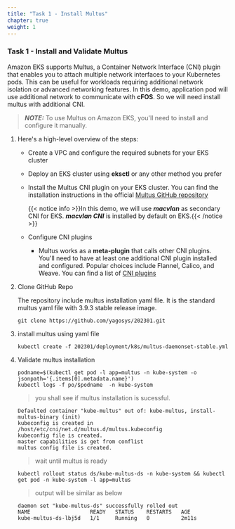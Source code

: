 ```yaml
---
title: "Task 1 - Install Multus"
chapter: true
weight: 1
---
```


### Task 1 - Install and Validate Multus

Amazon EKS supports Multus, a Container Network Interface (CNI) plugin that enables you to attach multiple network interfaces to your Kubernetes pods. This can be useful for workloads requiring additional network isolation or advanced networking features. In this demo, application pod will use additional network to communicate with **cFOS**. So we will need install multus with additional CNI. 

> **_NOTE:_** To use Multus on Amazon EKS, you'll need to install and configure it manually. 

1. Here's a high-level overview of the steps:

    * Create a VPC and configure the required subnets for your EKS cluster

    * Deploy an EKS cluster using **eksctl** or any other method you prefer
    
    * Install the Multus CNI plugin on your EKS cluster. You can find the installation instructions in the official [Multus GitHub repository](https://github.com/k8snetworkplumbingwg/multus-cni#quickstart)

      {{< notice info >}}In this demo, we will use ***macvlan*** as secondary CNI for EKS. ***macvlan CNI*** is installed by default on EKS.{{< /notice >}}
   
   * Configure CNI plugins
      * Multus works as a **meta-plugin** that calls other CNI plugins. You'll need to have at least one additional CNI plugin installed and configured. Popular choices include Flannel, Calico, and Weave. You can find a list of [CNI plugins](https://github.com/containernetworking/plugins)

1. Clone GitHub Repo

   The repository include multus installation yaml file. It is the standard multus yaml file with 3.9.3 stable release image.

   ```
   git clone https://github.com/yagosys/202301.git 
   ```

1. install multus using yaml file 

   ```
   kubectl create -f 202301/deployment/k8s/multus-daemonset-stable.yml
   ```

1. Validate multus installation 

   ```
   podname=$(kubectl get pod -l app=multus -n kube-system -o jsonpath='{.items[0].metadata.name}')
   kubectl logs -f po/$podname  -n kube-system
   ```
   > you shall see if multus installation is sucessful. 

   ```
   Defaulted container "kube-multus" out of: kube-multus, install-multus-binary (init)
   kubeconfig is created in /host/etc/cni/net.d/multus.d/multus.kubeconfig
   kubeconfig file is created.
   master capabilities is get from conflist
   multus config file is created.
   ```

   > wait until multus is ready 

   ```
   kubectl rollout status ds/kube-multus-ds -n kube-system && kubectl get pod -n kube-system -l app=multus
   ```

   > output will be similar as below
   
   ```
   daemon set "kube-multus-ds" successfully rolled out
   NAME                   READY   STATUS    RESTARTS   AGE
   kube-multus-ds-lbj5d   1/1     Running   0          2m11s
   ```